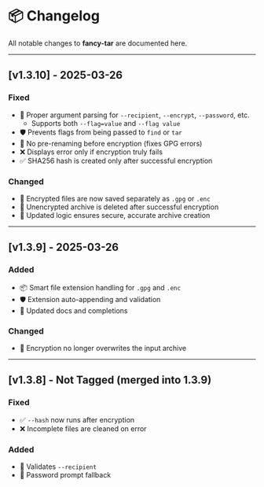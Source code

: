 # 📦 Changelog

All notable changes to **fancy-tar** are documented here.

---

## [v1.3.10] - 2025-03-26

### Fixed
- 🧠 Proper argument parsing for `--recipient`, `--encrypt`, `--password`, etc.
  - Supports both `--flag=value` and `--flag value`
- 🛡 Prevents flags from being passed to `find` or `tar`
- 🧼 No pre-renaming before encryption (fixes GPG errors)
- ❌ Displays error only if encryption truly fails
- ✅ SHA256 hash is created only after successful encryption

### Changed
- 🧾 Encrypted files are now saved separately as `.gpg` or `.enc`
- 🧹 Unencrypted archive is deleted after successful encryption
- 🔐 Updated logic ensures secure, accurate archive creation

---

## [v1.3.9] - 2025-03-26

### Added
- 📦 Smart file extension handling for `.gpg` and `.enc`
- 🛡 Extension auto-appending and validation
- 📘 Updated docs and completions

### Changed
- 🔐 Encryption no longer overwrites the input archive

---

## [v1.3.8] - Not Tagged (merged into 1.3.9)

### Fixed
- ✅ `--hash` now runs after encryption
- ❌ Incomplete files are cleaned on error

### Added
- 🧠 Validates `--recipient`
- 🔑 Password prompt fallback
